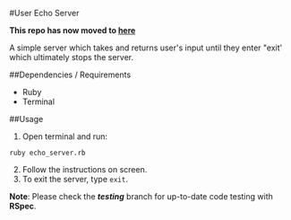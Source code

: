 #User Echo Server

**This repo has now moved to [here](https://github.com/pinglinh/user_echo_server_2)**

A simple server which takes and returns user's input until they enter "exit' which ultimately stops the server.

##Dependencies / Requirements
* Ruby
* Terminal

##Usage

1. Open terminal and run:
  ```
  ruby echo_server.rb
  ```
2. Follow the instructions on screen.
3. To exit the server, type `exit`.

**Note**: Please check the ***testing*** branch for up-to-date code testing with **RSpec**.
